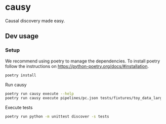 # causy

Causal discovery made easy.

## Dev usage

### Setup
We recommend using poetry to manage the dependencies. To install poetry follow the instructions on https://python-poetry.org/docs/#installation.

```bash
poetry install
```

Run causy
```bash
poetry run causy execute --help
poetry run causy execute pipelines/pc.json tests/fixtures/toy_data_larger.json
```

Execute tests
```bash
poetry run python -m unittest discover -s tests
```
